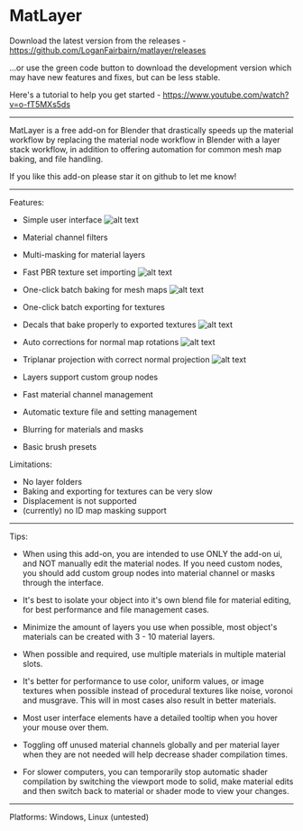 # MatLayer

Download the latest version from the releases - https://github.com/LoganFairbairn/matlayer/releases

...or use the green code button to download the development version which may have new features and fixes, but can be less stable.

Here's a tutorial to help you get started - https://www.youtube.com/watch?v=o-fT5MXs5ds

-----

MatLayer is a free add-on for Blender that drastically speeds up the material workflow by replacing the material node workflow in Blender with a layer stack workflow, in addition to offering automation for common mesh map baking, and file handling.

If you like this add-on please star it on github to let me know!

-----

Features:
- Simple user interface
![alt text](https://raw.githubusercontent.com/LoganFairbairn/matlayer/main/promo/UIExample.png?raw=true)

- Material channel filters

- Multi-masking for material layers

- Fast PBR texture set importing
![alt text](https://raw.githubusercontent.com/LoganFairbairn/matlayer/main/promo/ImportTextureSetShowcase.gif?raw=true)

- One-click batch baking for mesh maps
![alt text](https://raw.githubusercontent.com/LoganFairbairn/matlayer/main/promo/BakingExamples.jpg?raw=true)

- One-click batch exporting for textures

- Decals that bake properly to exported textures
![alt text](https://raw.githubusercontent.com/LoganFairbairn/matlayer/main/promo/DecalShowcase.gif?raw=true)

- Auto corrections for normal map rotations
![alt text](https://raw.githubusercontent.com/LoganFairbairn/matlayer/main/promo/NormalRotationCorrectionShowcase.gif?raw=true)

- Triplanar projection with correct normal projection
![alt text](https://raw.githubusercontent.com/LoganFairbairn/matlayer/main/promo/TriplanarShowcase.gif?raw=true)

- Layers support custom group nodes

- Fast material channel management

- Automatic texture file and setting management

- Blurring for materials and masks

- Basic brush presets

Limitations:
- No layer folders
- Baking and exporting for textures can be very slow
- Displacement is not supported
- (currently) no ID map masking support

-----

Tips:
- When using this add-on, you are intended to use ONLY the add-on ui, and NOT manually edit the material nodes. If you need custom nodes, you should add custom group nodes into material channel or masks through the interface.

- It's best to isolate your object into it's own blend file for material editing, for best performance and file management cases.

- Minimize the amount of layers you use when possible, most object's materials can be created with 3 - 10 material layers.

- When possible and required, use multiple materials in multiple material slots.

- It's better for performance to use color, uniform values, or image textures when possible instead of procedural textures like noise, voronoi and musgrave. This will in most cases also result in better materials.

- Most user interface elements have a detailed tooltip when you hover your mouse over them.

- Toggling off unused material channels globally and per material layer when they are not needed will help decrease shader compilation times.

- For slower computers, you can temporarily stop automatic shader compilation by switching the viewport mode to solid, make material edits and then switch back to material or shader mode to view your changes.

-----

Platforms: Windows, Linux (untested)